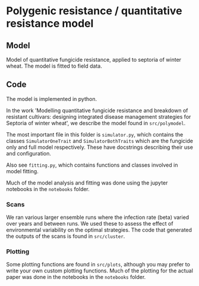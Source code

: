 # Polygenic resistance / quantitative resistance model

## Model

Model of quantitative fungicide resistance, applied to septoria of winter
wheat. The model is fitted to field data.

## Code

The model is implemented in python.

In the work 'Modelling quantitative fungicide resistance and breakdown of resistant cultivars: designing integrated disease management strategies for Septoria of winter wheat', we describe the model found in `src/polymodel`.

The most important file in this folder is `simulator.py`, which contains the
classes `SimulatorOneTrait` and `SimulatorBothTraits` which are the fungicide
only and full model respectively. These have docstrings describing their use
and configuration.

Also see `fitting.py`, which contains functions and classes involved in model
fitting.

Much of the model analysis and fitting was done using the jupyter notebooks in
the `notebooks` folder.

### Scans

We ran various larger ensemble runs where the infection rate (beta) varied over
years and between runs. We used these to assess the effect of environmental
variability on the optimal strategies. The code that generated the outputs of
the scans is found in `src/cluster`.

### Plotting

Some plotting functions are found in `src/plots`, although you may prefer to
write your own custom plotting functions. Much of the plotting for the actual
paper was done in the notebooks in the `notebooks` folder.
